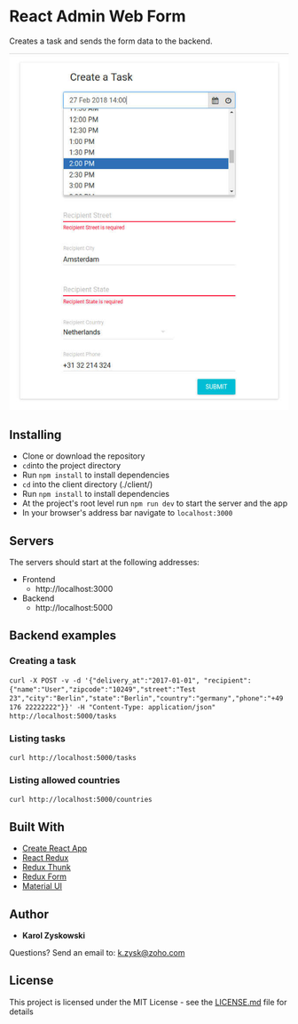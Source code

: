 # React Admin Web Form

Creates a task and sends the form data to the backend.

![Image of Admin Dashbord Create Task Form](client/src/img/admin-dashboard-create-task.jpg)

## Installing

* Clone or download the repository
* `cd`into the project directory
* Run `npm install` to install dependencies
* `cd` into the client directory (./client/)
* Run `npm install` to install dependencies
* At the project's root level run `npm run dev` to start the server and the app
* In your browser's address bar navigate to `localhost:3000`

## Servers

The servers should start at the following addresses:

* Frontend
  * http://localhost:3000
* Backend
  * http://localhost:5000

## Backend examples

### Creating a task
```
curl -X POST -v -d '{"delivery_at":"2017-01-01", "recipient":{"name":"User","zipcode":"10249","street":"Test 23","city":"Berlin","state":"Berlin","country":"germany","phone":"+49 176 22222222"}}' -H "Content-Type: application/json" http://localhost:5000/tasks
```

### Listing tasks
```
curl http://localhost:5000/tasks
```

### Listing allowed countries
```
curl http://localhost:5000/countries
```

## Built With

* [Create React App](https://github.com/facebookincubator/create-react-app)
* [React Redux](https://github.com/reactjs/react-redux)
* [Redux Thunk](https://github.com/gaearon/redux-thunk)
* [Redux Form](https://github.com/erikras/redux-form)
* [Material UI](http://www.material-ui.com)

## Author

* **Karol Zyskowski**

Questions? Send an email to: k.zysk@zoho.com

## License

This project is licensed under the MIT License - see the [LICENSE.md](LICENSE.md) file for details
